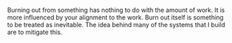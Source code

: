 Burning out from something has nothing to do with the amount of work. It is more influenced by your alignment to the work. Burn out itself is something to be treated as inevitable. The idea behind many of the systems that I build are to mitigate this.